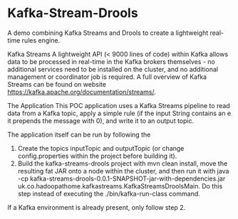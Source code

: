 # Kafka-Stream-Drools
A demo combining Kafka Streams and Drools to create a lightweight real-time rules engine.

Kafka Streams
A lightweight API (< 9000 lines of code) within Kafka allows data to be processed in real-time in the Kafka brokers themselves - 
no additional services need to be installed on the cluster, and no additional management or coordinator job is required. 
A full overview of Kafka Streams can be found on website https://kafka.apache.org/documentation/streams/. 

The Application
This POC application uses a Kafka Streams pipeline to read data from a Kafka topic, apply a simple rule (if the input String contains an e 
it prepends the message with 0), and write it to an output topic. 

The application itself can be run by following the

1. Create the topics inputTopic and outputTopic (or change config.properties within the project before building it).
2. Build the kafka-streams-drools project with mvn clean install, move the resulting fat JAR onto a node within the cluster, and then run it with java -cp kafka-streams-drools-0.0.1-SNAPSHOT-jar-with-dependencies.jar uk.co.hadoopathome.kafkastreams.KafkaStreamsDroolsMain. Do this step instead of executing the ./bin/kafka-run-class command.

If a Kafka environment is already present, only follow step 2.

